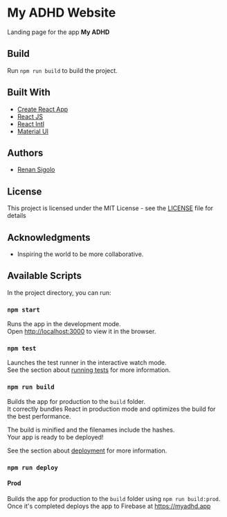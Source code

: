 # My ADHD Website

Landing page for the app **My ADHD**

## Build

Run `npm run build` to build the project.

## Built With

- [Create React App](https://facebook.github.io/create-react-app/)
- [React JS](https://reactjs.org/)
- [React Intl](https://github.com/yahoo/react-intl)
- [Material UI](https://material-ui.com/)

## Authors

- [Renan Sigolo](https://github.com/renansigolo)

## License

This project is licensed under the MIT License - see the [LICENSE](LICENSE) file for details

## Acknowledgments

- Inspiring the world to be more collaborative.

## Available Scripts

In the project directory, you can run:

### `npm start`

Runs the app in the development mode.<br>
Open [http://localhost:3000](http://localhost:3000) to view it in the browser.

### `npm test`

Launches the test runner in the interactive watch mode.<br>
See the section about [running tests](https://facebook.github.io/create-react-app/docs/running-tests) for more information.

### `npm run build`

Builds the app for production to the `build` folder.<br>
It correctly bundles React in production mode and optimizes the build for the best performance.

The build is minified and the filenames include the hashes.<br>
Your app is ready to be deployed!

See the section about [deployment](https://facebook.github.io/create-react-app/docs/deployment) for more information.

### `npm run deploy`

<!-- #### Dev

Builds the app for production to the `build` folder using `npm run build`.<br>
Once it's completed deploys the app to Firebase at https://dev.myadhd.app -->

#### Prod

Builds the app for production to the `build` folder using `npm run build:prod`.<br>
Once it's completed deploys the app to Firebase at https://myadhd.app
